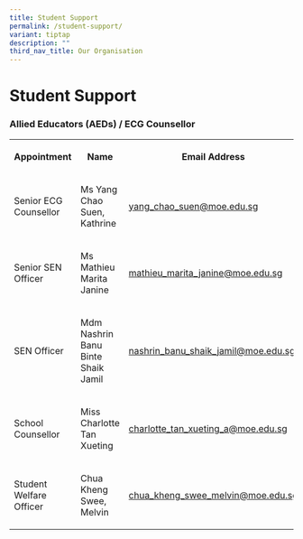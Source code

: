 ```yaml
---
title: Student Support
permalink: /student-support/
variant: tiptap
description: ""
third_nav_title: Our Organisation
---
```

<h1>Student Support</h1>
<h3>Allied Educators (AEDs) / ECG Counsellor</h3>
<table style="minWidth: 75px">
<colgroup>
<col>
<col>
<col>
</colgroup>
<tbody>
<tr>
<th rowspan="1" colspan="1">
<p><strong>Appointment</strong>
</p>
</th>
<th rowspan="1" colspan="1">
<p><strong>Name</strong>
</p>
</th>
<th rowspan="1" colspan="1">
<p><strong> Email Address</strong>
</p>
</th>
</tr>
<tr>
<td rowspan="1" colspan="1">
<p>Senior ECG Counsellor</p>
</td>
<td rowspan="1" colspan="1">
<p>Ms Yang Chao Suen, Kathrine</p>
</td>
<td rowspan="1" colspan="1">
<p><a href="mailto:yang_chao_suen@moe.edu.sg" rel="noopener noreferrer nofollow" target="_blank">yang_chao_suen@moe.edu.sg</a>
</p>
</td>
</tr>
<tr>
<td rowspan="1" colspan="1">
<p>Senior SEN Officer</p>
</td>
<td rowspan="1" colspan="1">
<p>Ms Mathieu Marita Janine</p>
</td>
<td rowspan="1" colspan="1">
<p><a href="mailto:mathieu_marita_janine@moe.edu.sg" rel="noopener noreferrer nofollow" target="_blank">mathieu_marita_janine@moe.edu.sg</a>
</p>
</td>
</tr>
<tr>
<td rowspan="1" colspan="1">
<p>SEN Officer</p>
</td>
<td rowspan="1" colspan="1">
<p>Mdm Nashrin Banu Binte Shaik Jamil</p>
</td>
<td rowspan="1" colspan="1">
<p><a href="mailto:nashrin_banu_shaik_jamil@moe.edu.sg" rel="noopener noreferrer nofollow" target="_blank">nashrin_banu_shaik_jamil@moe.edu.sg</a>
</p>
</td>
</tr>
<tr>
<td rowspan="1" colspan="1">
<p>School Counsellor</p>
</td>
<td rowspan="1" colspan="1">
<p>Miss Charlotte Tan Xueting</p>
</td>
<td rowspan="1" colspan="1">
<p><a href="mailto:charlotte_tan_xueting_a@moe.edu.sg" rel="noopener noreferrer nofollow" target="_blank">charlotte_tan_xueting_a@moe.edu.sg</a>
</p>
</td>
</tr>
<tr>
<td rowspan="1" colspan="1">
<p>Student Welfare Officer</p>
</td>
<td rowspan="1" colspan="1">
<p>Chua Kheng Swee, Melvin</p>
</td>
<td rowspan="1" colspan="1">
<p><a href="mailto:chua_kheng_swee_melvin@moe.edu.sg" rel="noopener noreferrer nofollow" target="_blank">chua_kheng_swee_melvin@moe.edu.sg</a>
</p>
</td>
</tr>
</tbody>
</table>
<p></p>